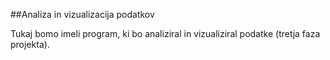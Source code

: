 ##Analiza in vizualizacija podatkov

Tukaj bomo imeli program, ki bo analiziral in vizualiziral podatke (tretja faza projekta).